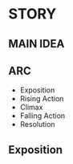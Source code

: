 # STORY

## MAIN IDEA


## ARC
  - Exposition
  - Rising Action
  - Climax
  - Falling Action
  - Resolution

## Exposition